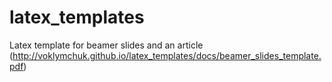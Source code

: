 # latex_templates
Latex template for beamer slides and an article
(http://voklymchuk.github.io/latex_templates/docs/beamer_slides_template.pdf)

